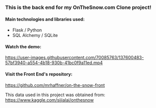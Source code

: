 ### This is the back end for my OnTheSnow.com Clone project!

#### Main technologies and libraries used:
- Flask / Python
- SQL Alchemy / SQLite

#### Watch the demo:

https://user-images.githubusercontent.com/70085763/137600483-57bf3940-a554-4b18-930b-41bc0f9a11ed.mp4

#### Visit the Front End's repository:

https://github.com/mrhaffner/on-the-snow-front

This data used in this project was obtained from:
https://www.kaggle.com/sijialai/onthesnow
